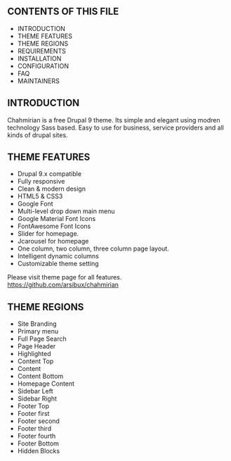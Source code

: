 
CONTENTS OF THIS FILE
---------------------

 * INTRODUCTION
 * THEME FEATURES
 * THEME REGIONS
 * REQUIREMENTS
 * INSTALLATION
 * CONFIGURATION
 * FAQ
 * MAINTAINERS
 
INTRODUCTION
------------

 Chahmirian is a free Drupal 9 theme. Its simple and elegant using modren technology Sass based. Easy to use for business, service providers and all kinds of drupal sites.

THEME FEATURES
--------------

* Drupal 9.x compatible
* Fully responsive
* Clean & modern design
* HTML5 & CSS3
* Google Font
* Multi-level drop down main menu
* Google Material Font Icons
* FontAwesome Font Icons
* Slider for homepage.
* Jcarousel for homepage
* One column, two column, three column page layout.
* Intelligent dynamic columns
* Customizable theme setting

Please visit theme page for all features.
https://github.com/arsibux/chahmirian

THEME REGIONS
-------------

* Site Branding
* Primary menu
* Full Page Search
* Page Header
* Highlighted
* Content Top
* Content
* Content Bottom
* Homepage Content
* Sidebar Left
* Sidebar Right
* Footer Top
* Footer first
* Footer second
* Footer third
* Footer fourth
* Footer Bottom
* Hidden Blocks